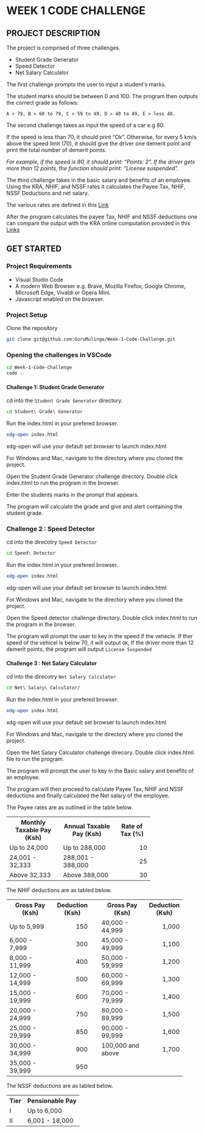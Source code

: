 # **WEEK 1 CODE CHALLENGE**
## **PROJECT DESCRIPTION**
The project is comprised of three challenges.
- Student Grade Generator
- Speed Detector 
- Net Salary Calculator

The first challenge prompts the user to input a student's marks.

The student marks should be between 0 and 100. The program then outputs the correct grade as follows: 

`` A > 79, B > 60 to 79, C > 59 to 49, D > 40 to 49, E > less 40. ``

The second challenge takes as input the speed of a car e.g 80. 

If the speed is less than 70, it should print “Ok”. Otherwise, for every 5 km/s above the speed limit (70), it should give the driver one demerit point and print the total number of demerit points.

*For example, if the speed is 80, it should print: “Points: 2”. If the driver gets more than 12 points, the function should print: “License suspended”.*

The third challenge takes in the basic salary and benefits of an employee. Using the KRA, NHIF, and NSSF rates it calculates the Payee Tax, NHIF, NSSF Deductions and net salary.

The various rates are defined in this <a href="https://www.aren.co.ke/payroll/taxrates.htm" target="_blank"> Link</a>

After the program calculates the payee Tax, NHIF and NSSF deductions one can compare the output with the KRA online computation provided in this <a href="https://www.kra.go.ke/en/individual/calculate-tax/calculating-tax/paye" target="_blank">Links</a>




## GET STARTED
### Project Requirements
- Visual Studio Code
- A modern Web Browser e.g. Brave, Mozilla Firefox, Google Chrome, Microsoft Edge, Vivaldi or Opera Mini.
- Javascript enabled on the browser.


### Project Setup
Clone the repository
````bash
git clone git@github.com:GuruMulinge/Week-1-Code-Challenge.git
````

### Opening the challenges in VSCode
````bash
cd Week-1-Code-Challenge
code .
````

#### Challenge 1: Student Grade Generator 
cd into the ``Student Grade Generator`` directory.
````bash
cd Student\ Grade\ Generator
````

Run the index.html in your prefered browser. 
````bash
xdg-open index.html 
````
xdg-open will use your default set browser to launch index.html

For Windows and Mac, navigate  to the directory where you cloned the project. 

Open the Student Grade Generator challenge directory. Double click index.html to run the program in the browser. 

Enter the students marks in the prompt that appears. 

The program will calculate the grade and give and alert containing the student grade. 

### Challenge 2 : Speed Detector
cd into the direcotry `` Speed Detector  ``
````bash
cd Speed\ Detector
````

Run the index.html in your prefered browser. 
````bash
xdg-open index.html 
````
xdg-open will use your default set browser to launch index.html

For Windows and Mac, navigate  to the directory where you cloned the project. 

Open the Speed detector challenge directory. Double click index.html to run the program in the browser. 

The program will prompt the user to key in the speed if the vehecle. If ther speed of the vehicel is below 70, it will output ``OK``, If the driver more than 12 demerit points, the program will output ``License Suspended``


#### Challenge 3 : Net Salary Calculator
cd into the direcotry `` Net Salary Calculator  ``
````bash
cd Net\ Salary\ Calculator/
````

Run the index.html in your prefered browser. 
````bash
xdg-open index.html 
````
xdg-open will use your default set browser to launch index.html

For Windows and Mac, navigate  to the directory where you cloned the project. 

Open the Net Salary Calculator challenge direcory. Double click index.html file to run the program. 

The program will prompt the user to key in the Basic salary and benefits of an employee. 

The program will then proceed to calculate Payee Tax, NHIF and NSSF deductions and finally calculated the Net salary of the employee. 

The Payee rates are as outlined in the table below.  

<table border="0" cellpadding="5" cellspacing="0" class="data">
        <tbody>
        <tr>
          <th width="125">Monthly Taxable Pay (Ksh)</th>
          <th width="125">Annual Taxable Pay (Ksh)</th>
          <th width="80">Rate of Tax (%)</th>
        </tr>
        <tr>
          <td>Up to 24,000 </td>
          <td>Up to 288,000 </td>
          <td align="right">10</td>
        </tr>
        <tr>
          <td>24,001 - 32,333</td>
          <td>288,001 - 388,000 </td>
          <td align="right">25</td>
        </tr>
        <tr>
          <td>Above 32,333</td>
          <td>Above 388,000 </td>
          <td align="right">30</td>
        </tr>
      </tbody>
      </table>

The NHIF deductions are as tabled below.
<table cellpadding="5" cellspacing="0" class="data">
         <colgroup><col width="125">
         <col width="75">
         <col width="10">
         <col width="125">
         <col width="75">
         </colgroup><tbody><tr>
            <th>Gross Pay (Ksh)</th>
            <th>Deduction (Ksh)</th>
            <td>&nbsp;</td>
            <th>Gross Pay (Ksh)</th>
            <th>Deduction (Ksh)</th>
         </tr>
         <tr>
            <td>Up to  5,999</td>
            <td align="right">150</td>
            <td>&nbsp;</td>
            <td>40,000 - 44,999 </td>
            <td align="right">1,000</td>
         </tr>
         <tr>
            <td>6,000 - 7,999</td>
            <td align="right">300</td>
            <td>&nbsp;</td>
            <td>45,000 - 49,999 </td>
            <td align="right">1,100</td>
         </tr>
         <tr>
            <td>8,000 - 11,999</td>
            <td align="right">400</td>
            <td>&nbsp;</td>
            <td>50,000 - 59,999 </td>
            <td align="right">1,200</td>
         </tr>
         <tr>
            <td>12,000 - 14,999</td>
            <td align="right">500</td>
            <td>&nbsp;</td>
            <td>60,000 - 69,999 </td>
            <td align="right">1,300</td>
         </tr>
         <tr>
            <td>15,000 - 19,999</td>
            <td align="right">600</td>
            <td>&nbsp;</td>
            <td>70,000 - 79,999 </td>
            <td align="right">1,400</td>
         </tr>
         <tr>
            <td>20,000 - 24,999</td>
            <td align="right">750</td>
            <td>&nbsp;</td>
            <td>80,000 - 89,999 </td>
            <td align="right">1,500</td>
         </tr>
         <tr>
            <td>25,000 - 29,999</td>
            <td align="right">850</td>
            <td>&nbsp;</td>
            <td>90,000 - 99,999 </td>
            <td align="right">1,600</td>
         </tr>
         <tr>
            <td>30,000 - 34,999</td>
            <td align="right">900</td>
            <td>&nbsp;</td>
            <td> 100,000 and above </td>
            <td align="right">1,700</td>
         </tr>
         <tr>
            <td>35,000 - 39,999 </td>
            <td align="right">950</td>
            <td>&nbsp;</td>
            <td>&nbsp;</td>
            <td>&nbsp;</td>
         </tr>
      </tbody></table>

The NSSF deductions are as tabled below.
<table cellpadding="5" cellspacing="0" class="data">
         <tbody><tr>
            <th>Tier</th>
            <th>Pensionable Pay </th>
         </tr>
         <tr>
            <td>I </td>
            <td>Up to  6,000 </td>
         </tr>
         <tr>
            <td> II </td>
            <td>6,001 - 18,000 </td>
         </tr>
      </tbody>
      
</table>



      





